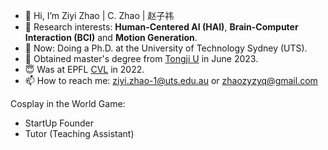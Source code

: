 - 👋 Hi, I’m Ziyi Zhao | C. Zhao | 赵子祎
- 👀 Research interests: **Human-Centered AI (HAI)**, **Brain-Computer Interaction (BCI)** and **Motion Generation**.
- 📖 Now: Doing a Ph.D. at the University of Technology Sydney (UTS).
- 🌱 Obtained master's degree from [Tongji U](https://www.tongji.edu.cn/) in June 2023.
- 😇 Was at EPFL [CVL](https://www.epfl.ch/labs/cvlab/) in 2022.
- 📫 How to reach me: ziyi.zhao-1@uts.edu.au or zhaozyzyq@gmail.com

Cosplay in the World Game:
- StartUp Founder
- Tutor (Teaching Assistant)

<!---
Jacoo-Zhao/Jacoo-Zhao is a ✨ special ✨ repository because its `README.md` (this file) appears on your GitHub profile.
You can click the Preview link to take a look at your changes.
--->
